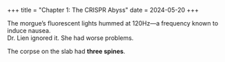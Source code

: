 +++
title = "Chapter 1: The CRISPR Abyss"
date = 2024-05-20
+++

The morgue’s fluorescent lights hummed at 120Hz—a frequency known to induce nausea.  
Dr. Lien ignored it. She had worse problems.  

The corpse on the slab had **three spines**.
